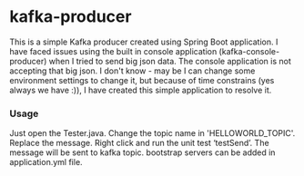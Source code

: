 # kafka-producer
This is a simple Kafka producer created using Spring Boot application. I have faced issues using the built in console application (kafka-console-producer) when I tried to send big json data. The console application is not accepting that big json. I don't know - may be I can change some environment settings to change it, but because of time constrains (yes always we have :)), I have created this simple application to resolve it. 

### Usage
Just open the Tester.java. Change the topic name in 'HELLOWORLD_TOPIC'. Replace the message. Right click and run the unit test ‘testSend’. The message will be sent to kafka topic. bootstrap servers can be added in application.yml file.
